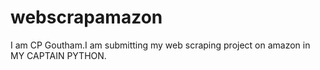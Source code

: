 # webscrapamazon
I am CP Goutham.I am submitting my web scraping project on amazon in MY CAPTAIN PYTHON.
